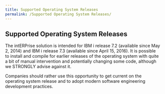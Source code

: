 ```yaml
---
title: Supported Operating System Releases
permalink: /Supported Operating System Releases/
---
```


## Supported Operating System Releases

The intERPrise solution is intended for IBM i release 7.2 (available
since May 2, 2014) and IBM i release 7.3 (available since April 15,
2016). It is possible to install and compile for earlier releases of the
operating system with quite a bit of manual intervention and potentially
changing some code, although we STRONGLY advise against it.

Companies should rather use this opportunity to get current on the
operating system release and to adopt modern software engineering
development practices.